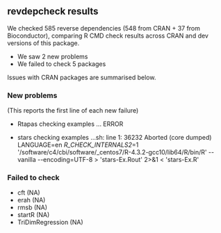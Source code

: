 ## revdepcheck results

We checked 585 reverse dependencies (548 from CRAN + 37 from Bioconductor), comparing R CMD check results across CRAN and dev versions of this package.

 * We saw 2 new problems
 * We failed to check 5 packages

Issues with CRAN packages are summarised below.

### New problems
(This reports the first line of each new failure)

* Rtapas
  checking examples ... ERROR

* stars
  checking examples ...sh: line 1: 36232 Aborted                 (core dumped) LANGUAGE=en _R_CHECK_INTERNALS2_=1 '/software/c4/cbi/software/_centos7/R-4.3.2-gcc10/lib64/R/bin/R' --vanilla --encoding=UTF-8 > 'stars-Ex.Rout' 2>&1 < 'stars-Ex.R'

### Failed to check

* cft              (NA)
* erah             (NA)
* rmsb             (NA)
* startR           (NA)
* TriDimRegression (NA)
